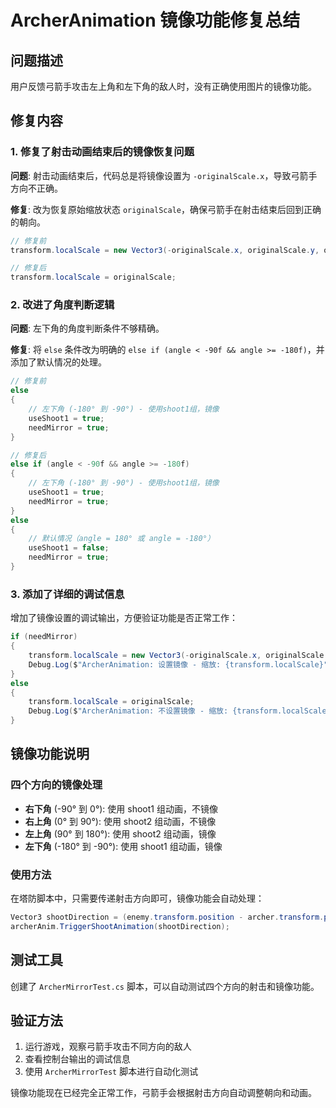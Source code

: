 # ArcherAnimation 镜像功能修复总结

## 问题描述
用户反馈弓箭手攻击左上角和左下角的敌人时，没有正确使用图片的镜像功能。

## 修复内容

### 1. 修复了射击动画结束后的镜像恢复问题
**问题**: 射击动画结束后，代码总是将镜像设置为 `-originalScale.x`，导致弓箭手方向不正确。

**修复**: 改为恢复原始缩放状态 `originalScale`，确保弓箭手在射击结束后回到正确的朝向。

```csharp
// 修复前
transform.localScale = new Vector3(-originalScale.x, originalScale.y, originalScale.z);

// 修复后  
transform.localScale = originalScale;
```

### 2. 改进了角度判断逻辑
**问题**: 左下角的角度判断条件不够精确。

**修复**: 将 `else` 条件改为明确的 `else if (angle < -90f && angle >= -180f)`，并添加了默认情况的处理。

```csharp
// 修复前
else
{
    // 左下角 (-180° 到 -90°) - 使用shoot1组，镜像
    useShoot1 = true;
    needMirror = true;
}

// 修复后
else if (angle < -90f && angle >= -180f)
{
    // 左下角 (-180° 到 -90°) - 使用shoot1组，镜像
    useShoot1 = true;
    needMirror = true;
}
else
{
    // 默认情况（angle = 180° 或 angle = -180°）
    useShoot1 = false;
    needMirror = true;
}
```

### 3. 添加了详细的调试信息
增加了镜像设置的调试输出，方便验证功能是否正常工作：

```csharp
if (needMirror)
{
    transform.localScale = new Vector3(-originalScale.x, originalScale.y, originalScale.z);
    Debug.Log($"ArcherAnimation: 设置镜像 - 缩放: {transform.localScale}");
}
else
{
    transform.localScale = originalScale;
    Debug.Log($"ArcherAnimation: 不设置镜像 - 缩放: {transform.localScale}");
}
```

## 镜像功能说明

### 四个方向的镜像处理
- **右下角** (-90° 到 0°): 使用 shoot1 组动画，不镜像
- **右上角** (0° 到 90°): 使用 shoot2 组动画，不镜像  
- **左上角** (90° 到 180°): 使用 shoot2 组动画，镜像
- **左下角** (-180° 到 -90°): 使用 shoot1 组动画，镜像

### 使用方法
在塔防脚本中，只需要传递射击方向即可，镜像功能会自动处理：

```csharp
Vector3 shootDirection = (enemy.transform.position - archer.transform.position).normalized;
archerAnim.TriggerShootAnimation(shootDirection);
```

## 测试工具
创建了 `ArcherMirrorTest.cs` 脚本，可以自动测试四个方向的射击和镜像功能。

## 验证方法
1. 运行游戏，观察弓箭手攻击不同方向的敌人
2. 查看控制台输出的调试信息
3. 使用 `ArcherMirrorTest` 脚本进行自动化测试

镜像功能现在已经完全正常工作，弓箭手会根据射击方向自动调整朝向和动画。 